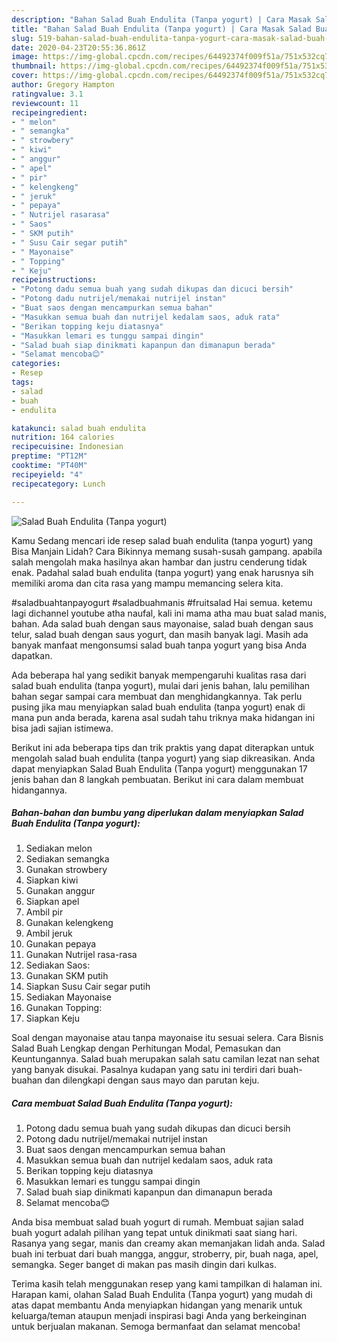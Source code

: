 ```yaml
---
description: "Bahan Salad Buah Endulita (Tanpa yogurt) | Cara Masak Salad Buah Endulita (Tanpa yogurt) Yang Sempurna"
title: "Bahan Salad Buah Endulita (Tanpa yogurt) | Cara Masak Salad Buah Endulita (Tanpa yogurt) Yang Sempurna"
slug: 519-bahan-salad-buah-endulita-tanpa-yogurt-cara-masak-salad-buah-endulita-tanpa-yogurt-yang-sempurna
date: 2020-04-23T20:55:36.861Z
image: https://img-global.cpcdn.com/recipes/64492374f009f51a/751x532cq70/salad-buah-endulita-tanpa-yogurt-foto-resep-utama.jpg
thumbnail: https://img-global.cpcdn.com/recipes/64492374f009f51a/751x532cq70/salad-buah-endulita-tanpa-yogurt-foto-resep-utama.jpg
cover: https://img-global.cpcdn.com/recipes/64492374f009f51a/751x532cq70/salad-buah-endulita-tanpa-yogurt-foto-resep-utama.jpg
author: Gregory Hampton
ratingvalue: 3.1
reviewcount: 11
recipeingredient:
- " melon"
- " semangka"
- " strowbery"
- " kiwi"
- " anggur"
- " apel"
- " pir"
- " kelengkeng"
- " jeruk"
- " pepaya"
- " Nutrijel rasarasa"
- " Saos"
- " SKM putih"
- " Susu Cair segar putih"
- " Mayonaise"
- " Topping"
- " Keju"
recipeinstructions:
- "Potong dadu semua buah yang sudah dikupas dan dicuci bersih"
- "Potong dadu nutrijel/memakai nutrijel instan"
- "Buat saos dengan mencampurkan semua bahan"
- "Masukkan semua buah dan nutrijel kedalam saos, aduk rata"
- "Berikan topping keju diatasnya"
- "Masukkan lemari es tunggu sampai dingin"
- "Salad buah siap dinikmati kapanpun dan dimanapun berada"
- "Selamat mencoba😊"
categories:
- Resep
tags:
- salad
- buah
- endulita

katakunci: salad buah endulita 
nutrition: 164 calories
recipecuisine: Indonesian
preptime: "PT12M"
cooktime: "PT40M"
recipeyield: "4"
recipecategory: Lunch

---
```



![Salad Buah Endulita (Tanpa yogurt)](https://img-global.cpcdn.com/recipes/64492374f009f51a/751x532cq70/salad-buah-endulita-tanpa-yogurt-foto-resep-utama.jpg)

Kamu Sedang mencari ide resep salad buah endulita (tanpa yogurt) yang Bisa Manjain Lidah? Cara Bikinnya memang susah-susah gampang. apabila salah mengolah maka hasilnya akan hambar dan justru cenderung tidak enak. Padahal salad buah endulita (tanpa yogurt) yang enak harusnya sih memiliki aroma dan cita rasa yang mampu memancing selera kita.

#saladbuahtanpayogurt #saladbuahmanis #fruitsalad Hai semua. ketemu lagi dichannel youtube atha naufal, kali ini mama atha mau buat salad manis, bahan. Ada salad buah dengan saus mayonaise, salad buah dengan saus telur, salad buah dengan saus yogurt, dan masih banyak lagi. Masih ada banyak manfaat mengonsumsi salad buah tanpa yogurt yang bisa Anda dapatkan.

Ada beberapa hal yang sedikit banyak mempengaruhi kualitas rasa dari salad buah endulita (tanpa yogurt), mulai dari jenis bahan, lalu pemilihan bahan segar sampai cara membuat dan menghidangkannya. Tak perlu pusing jika mau menyiapkan salad buah endulita (tanpa yogurt) enak di mana pun anda berada, karena asal sudah tahu triknya maka hidangan ini bisa jadi sajian istimewa.


Berikut ini ada beberapa tips dan trik praktis yang dapat diterapkan untuk mengolah salad buah endulita (tanpa yogurt) yang siap dikreasikan. Anda dapat menyiapkan Salad Buah Endulita (Tanpa yogurt) menggunakan 17 jenis bahan dan 8 langkah pembuatan. Berikut ini cara dalam membuat hidangannya.

<!--inarticleads1-->

##### Bahan-bahan dan bumbu yang diperlukan dalam menyiapkan Salad Buah Endulita (Tanpa yogurt):

1. Sediakan  melon
1. Sediakan  semangka
1. Gunakan  strowbery
1. Siapkan  kiwi
1. Gunakan  anggur
1. Siapkan  apel
1. Ambil  pir
1. Gunakan  kelengkeng
1. Ambil  jeruk
1. Gunakan  pepaya
1. Gunakan  Nutrijel rasa-rasa
1. Sediakan  Saos:
1. Gunakan  SKM putih
1. Siapkan  Susu Cair segar putih
1. Sediakan  Mayonaise
1. Gunakan  Topping:
1. Siapkan  Keju


Soal dengan mayonaise atau tanpa mayonaise itu sesuai selera. Cara Bisnis Salad Buah Lengkap dengan Perhitungan Modal, Pemasukan dan Keuntungannya. Salad buah merupakan salah satu camilan lezat nan sehat yang banyak disukai. Pasalnya kudapan yang satu ini terdiri dari buah-buahan dan dilengkapi dengan saus mayo dan parutan keju. 

<!--inarticleads2-->

##### Cara membuat Salad Buah Endulita (Tanpa yogurt):

1. Potong dadu semua buah yang sudah dikupas dan dicuci bersih
1. Potong dadu nutrijel/memakai nutrijel instan
1. Buat saos dengan mencampurkan semua bahan
1. Masukkan semua buah dan nutrijel kedalam saos, aduk rata
1. Berikan topping keju diatasnya
1. Masukkan lemari es tunggu sampai dingin
1. Salad buah siap dinikmati kapanpun dan dimanapun berada
1. Selamat mencoba😊


Anda bisa membuat salad buah yogurt di rumah. Membuat sajian salad buah yogurt adalah pilihan yang tepat untuk dinikmati saat siang hari. Rasanya yang segar, manis dan creamy akan memanjakan lidah anda. Salad buah ini terbuat dari buah mangga, anggur, stroberry, pir, buah naga, apel, semangka. Seger banget di makan pas masih dingin dari kulkas. 

Terima kasih telah menggunakan resep yang kami tampilkan di halaman ini. Harapan kami, olahan Salad Buah Endulita (Tanpa yogurt) yang mudah di atas dapat membantu Anda menyiapkan hidangan yang menarik untuk keluarga/teman ataupun menjadi inspirasi bagi Anda yang berkeinginan untuk berjualan makanan. Semoga bermanfaat dan selamat mencoba!
